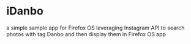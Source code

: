 iDanbo
=============

a simple sample app for Firefox OS
leveraging Instagram API to search photos with tag Danbo
and then display them in Firefox OS app
